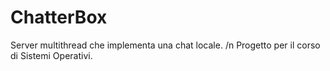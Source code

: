 # ChatterBox
Server multithread che implementa una chat locale.
/n
Progetto per il corso di Sistemi Operativi.
